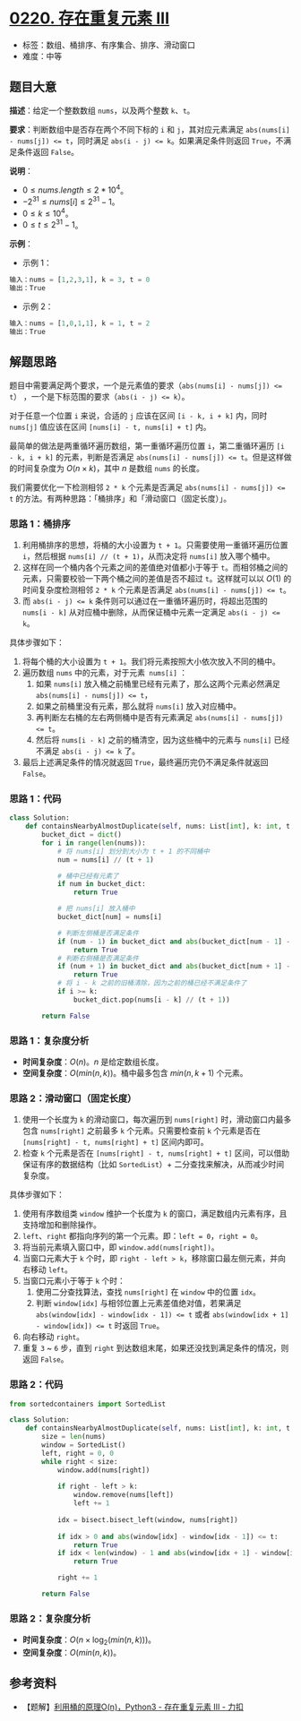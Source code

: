 # [0220. 存在重复元素 III](https://leetcode.cn/problems/contains-duplicate-iii/)

- 标签：数组、桶排序、有序集合、排序、滑动窗口
- 难度：中等

## 题目大意

**描述**：给定一个整数数组 `nums`，以及两个整数 `k`、`t`。

**要求**：判断数组中是否存在两个不同下标的 `i` 和 `j`，其对应元素满足 `abs(nums[i] - nums[j]) <= t`，同时满足 `abs(i - j) <= k`。如果满足条件则返回 `True`，不满足条件返回 `False`。

**说明**：

- $0 \le nums.length \le 2 * 10^4$。
- $-2^{31} \le nums[i] \le 2^{31} - 1$。
- $0 \le k \le 10^4$。
- $0 \le t \le 2^{31} - 1$。

**示例**：

- 示例 1：

```Python
输入：nums = [1,2,3,1], k = 3, t = 0
输出：True
```

- 示例 2：

```Python
输入：nums = [1,0,1,1], k = 1, t = 2
输出：True
```

## 解题思路

题目中需要满足两个要求，一个是元素值的要求（`abs(nums[i] - nums[j]) <= t`） ，一个是下标范围的要求（`abs(i - j) <= k`）。

对于任意一个位置 `i` 来说，合适的 `j` 应该在区间 `[i - k, i + k]` 内，同时 `nums[j]` 值应该在区间 `[nums[i] - t, nums[i] + t]` 内。

最简单的做法是两重循环遍历数组，第一重循环遍历位置 `i`，第二重循环遍历 `[i - k, i + k]` 的元素，判断是否满足 `abs(nums[i] - nums[j]) <= t`。但是这样做的时间复杂度为 $O(n \times k)$，其中 $n$ 是数组 `nums` 的长度。

我们需要优化一下检测相邻 `2 * k` 个元素是否满足 `abs(nums[i] - nums[j]) <= t` 的方法。有两种思路：「桶排序」和「滑动窗口（固定长度）」。

### 思路 1：桶排序

1. 利用桶排序的思想，将桶的大小设置为 `t + 1`。只需要使用一重循环遍历位置 `i`，然后根据 `nums[i] // (t + 1)`，从而决定将 `nums[i]` 放入哪个桶中。
2. 这样在同一个桶内各个元素之间的差值绝对值都小于等于 `t`。而相邻桶之间的元素，只需要校验一下两个桶之间的差值是否不超过 `t`。这样就可以以 $O(1)$ 的时间复杂度检测相邻 `2 * k` 个元素是否满足 `abs(nums[i] - nums[j]) <= t`。
3. 而 `abs(i - j) <= k` 条件则可以通过在一重循环遍历时，将超出范围的 `nums[i - k]` 从对应桶中删除，从而保证桶中元素一定满足 `abs(i - j) <= k`。

具体步骤如下：

1. 将每个桶的大小设置为 `t + 1`。我们将元素按照大小依次放入不同的桶中。
2. 遍历数组 `nums` 中的元素，对于元素` nums[i]` ：
   1. 如果 `nums[i]` 放入桶之前桶里已经有元素了，那么这两个元素必然满足 `abs(nums[i] - nums[j]) <= t`，
   2. 如果之前桶里没有元素，那么就将 `nums[i]` 放入对应桶中。
   3. 再判断左右桶的左右两侧桶中是否有元素满足 `abs(nums[i] - nums[j]) <= t`。
   4. 然后将 `nums[i - k]` 之前的桶清空，因为这些桶中的元素与 `nums[i]` 已经不满足 `abs(i - j) <= k` 了。
3. 最后上述满足条件的情况就返回 `True`，最终遍历完仍不满足条件就返回 `False`。

### 思路 1：代码

```Python
class Solution:
    def containsNearbyAlmostDuplicate(self, nums: List[int], k: int, t: int) -> bool:
        bucket_dict = dict()
        for i in range(len(nums)):
            # 将 nums[i] 划分到大小为 t + 1 的不同桶中
            num = nums[i] // (t + 1)

            # 桶中已经有元素了
            if num in bucket_dict:
                return True

            # 把 nums[i] 放入桶中
            bucket_dict[num] = nums[i]

            # 判断左侧桶是否满足条件
            if (num - 1) in bucket_dict and abs(bucket_dict[num - 1] - nums[i]) <= t:
                return True
            # 判断右侧桶是否满足条件
            if (num + 1) in bucket_dict and abs(bucket_dict[num + 1] - nums[i]) <= t:
                return True
            # 将 i - k 之前的旧桶清除，因为之前的桶已经不满足条件了
            if i >= k:
                bucket_dict.pop(nums[i - k] // (t + 1))

        return False
```

### 思路 1：复杂度分析

- **时间复杂度**：$O(n)$。$n$ 是给定数组长度。
- **空间复杂度**：$O(min(n, k))$。桶中最多包含 $min(n, k + 1)$ 个元素。

### 思路 2：滑动窗口（固定长度）

1. 使用一个长度为 `k` 的滑动窗口，每次遍历到 `nums[right]` 时，滑动窗口内最多包含 `nums[right]` 之前最多 `k` 个元素。只需要检查前 `k` 个元素是否在 `[nums[right] - t, nums[right] + t]` 区间内即可。
2. 检查 `k` 个元素是否在 `[nums[right] - t, nums[right] + t]` 区间，可以借助保证有序的数据结构（比如 `SortedList`）+ 二分查找来解决，从而减少时间复杂度。

具体步骤如下：

1. 使用有序数组类 `window` 维护一个长度为 `k` 的窗口，满足数组内元素有序，且支持增加和删除操作。
2. `left`、`right` 都指向序列的第一个元素。即：`left = 0`，`right = 0`。
3. 将当前元素填入窗口中，即 `window.add(nums[right])`。
4. 当窗口元素大于 `k` 个时，即 `right - left > k`，移除窗口最左侧元素，并向右移动 `left`。
5. 当窗口元素小于等于 `k` 个时：
   1. 使用二分查找算法，查找 `nums[right]` 在 `window` 中的位置 `idx`。
   2. 判断 `window[idx]` 与相邻位置上元素差值绝对值，若果满足 `abs(window[idx] - window[idx - 1]) <= t` 或者 `abs(window[idx + 1] - window[idx]) <= t` 时返回 `True`。
6. 向右移动 `right`。
7. 重复 `3` ~ `6` 步，直到 `right` 到达数组末尾，如果还没找到满足条件的情况，则返回 `False`。

### 思路 2：代码

```Python
from sortedcontainers import SortedList

class Solution:
    def containsNearbyAlmostDuplicate(self, nums: List[int], k: int, t: int) -> bool:
        size = len(nums)
        window = SortedList()
        left, right = 0, 0
        while right < size:
            window.add(nums[right])
            
            if right - left > k:
                window.remove(nums[left])
                left += 1
            
            idx = bisect.bisect_left(window, nums[right])
            
            if idx > 0 and abs(window[idx] - window[idx - 1]) <= t:
                return True
            if idx < len(window) - 1 and abs(window[idx + 1] - window[idx]) <= t:
                return True

            right += 1

        return False
```

### 思路 2：复杂度分析

- **时间复杂度**：$O(n \times \log_2(min(n, k)))$。
- **空间复杂度**：$O(min(n, k))$。

## 参考资料

- 【题解】[利用桶的原理O(n)，Python3 - 存在重复元素 III - 力扣](https://leetcode.cn/problems/contains-duplicate-iii/solution/li-yong-tong-de-yuan-li-onpython3-by-zhou-pen-chen/)
